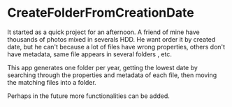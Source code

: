 # CreateFolderFromCreationDate

It started as a quick project for an afternoon. A friend of mine have thousands of photos mixed in severals HDD. He want order it by created date, but he can't because a lot of files have wrong properties, others don't have metadata, same file appears in several folders , etc.

This app generates one folder per year, getting the lowest date by searching through the properties and metadata of each file, then moving the matching files into a folder.

Perhaps in the future more functionalities can be added.
